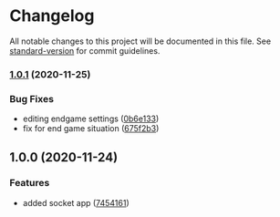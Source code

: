 # Changelog

All notable changes to this project will be documented in this file. See [standard-version](https://github.com/conventional-changelog/standard-version) for commit guidelines.

### [1.0.1](https://github.com/ismetkizgin/socket-io-nodejs/compare/v1.0.0...v1.0.1) (2020-11-25)


### Bug Fixes

* editing endgame settings ([0b6e133](https://github.com/ismetkizgin/socket-io-nodejs/commit/0b6e1336d4ec8ece0143506a9f6a855f1869266f))
* fix for end game situation ([675f2b3](https://github.com/ismetkizgin/socket-io-nodejs/commit/675f2b31a81b0c2b6bdd396398584367498bcdc6))

## 1.0.0 (2020-11-24)


### Features

* added socket app ([7454161](https://github.com/ismetkizgin/socket-io-nodejs/commit/7454161dbb0ee8d22314a65487570b3f4f40cf09))
